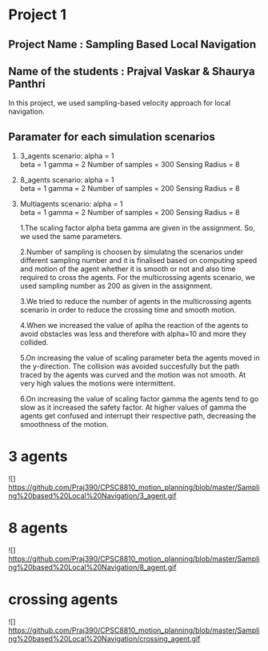 # Project 1
## Project Name : Sampling Based Local Navigation 
## Name of the students : Prajval Vaskar & Shaurya Panthri
In this project, we used sampling-based velocity approach for local navigation.

## Paramater for each simulation scenarios

1. 3_agents scenario:
	alpha = 1  
	beta =  1
	gamma = 2
	Number of samples = 300
	Sensing Radius = 8
2. 8_agents scenario:
	alpha = 1  
	beta =  1
	gamma = 2
	Number of samples = 200
	Sensing Radius = 8
3. Multiagents scenario:
	alpha = 1  
	beta =  1
	gamma = 2
	Number of samples = 200
	Sensing Radius = 8

 	1.The scaling factor alpha beta gamma are given in the assignment. So, we used the same parameters.

 	2.Number of sampling is choosen by simulatng the scenarios under different sampling number
 and it is finalised based on computing speed and motion of the agent whether it is smooth or not and also time required to cross the agents.
 For the multicrossing agents scenario, we used sampling number as 200 as given in the assignment.
 
	3.We tried to reduce the number of agents in the multicrossing agents scenario in order to reduce the crossing time and smooth motion.  


	4.When we increased the value of aplha the reaction of the agents to avoid obstacles was less and therefore with alpha=10 and more they collided.

	5.On increasing the value of scaling parameter beta the agents moved in the y-direction. The collision was avoided succesfully but the path
traced by the agents was curved and the motion was not smooth. At very high values the motions were intermittent.

	6.On increasing the value of scaling factor gamma the agents tend to go slow as it increased the safety factor. At higher values of gamma the agents
get confused and interrupt their respective path, decreasing the smoothness of the motion.


# 3 agents
![] https://github.com/Praj390/CPSC8810_motion_planning/blob/master/Sampling%20based%20Local%20Navigation/3_agent.gif

# 8 agents

![] https://github.com/Praj390/CPSC8810_motion_planning/blob/master/Sampling%20based%20Local%20Navigation/8_agent.gif

# crossing agents

![] https://github.com/Praj390/CPSC8810_motion_planning/blob/master/Sampling%20based%20Local%20Navigation/crossing_agent.gif


	





